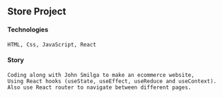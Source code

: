 ## Store Project

#### Technologies

```
HTML, Css, JavaScript, React
```

#### Story

```
Coding along with John Smilga to make an ecommerce website,
Using React hooks (useState, useEffect, useReduce and useContext).
Also use React router to navigate between different pages.

```
